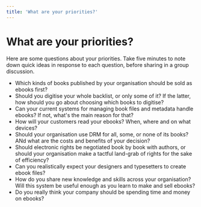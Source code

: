```yaml
---
title: 'What are your priorities?'
---
```


# What are your priorities?

Here are some questions about your priorities. Take five minutes to note down quick ideas in response to each question, before sharing in a group discussion.

- Which kinds of books published by your organisation should be sold as ebooks first?
- Should you digitise your whole backlist, or only some of it? If the latter, how should you go about choosing which books to digitise?
- Can your current systems for managing book files and metadata handle ebooks? If not, what's the main reason for that?
- How will your customers read your ebooks? When, where and on what devices?
- Should your organisation use DRM for all, some, or none of its books? ANd what are the costs and benefits of your decision?
- Should electronic rights be negotiated book by book with authors, or should your organisation make a tactful land-grab of rights for the sake of efficiency?
- Can you realistically expect your designers and typesetters to create ebook files?
- How do you share new knowledge and skills across your organisation? Will this system be useful enough as you learn to make and sell ebooks?
- Do you really think your company should be spending time and money on ebooks?
